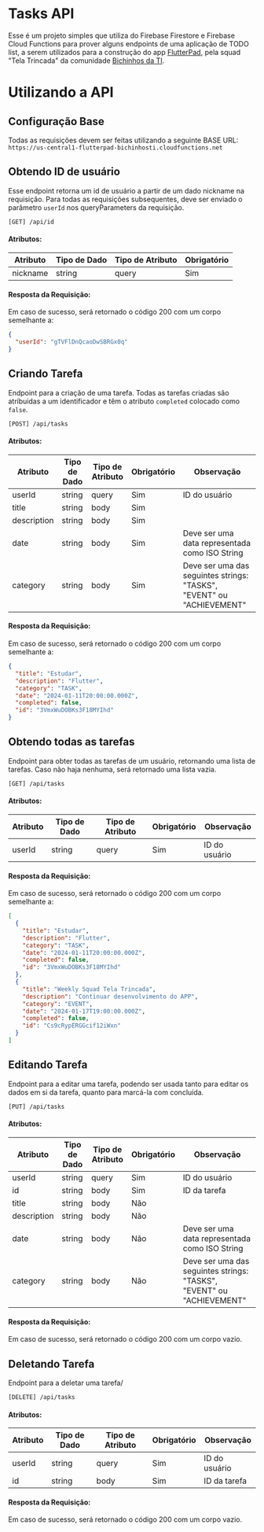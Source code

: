 # Tasks API

Esse é um projeto simples que utiliza do Firebase Firestore e Firebase Cloud Functions para prover alguns endpoints de uma aplicação de TODO list, a serem utilizados para a construção do app [FlutterPad](https://github.com/toshiossada/FlutterPad), pela squad "Tela Trincada" da comunidade [Bichinhos da TI](https://discord.com/invite/bichinhosti).

# Utilizando a API

## Configuração Base

Todas as requisições devem ser feitas utilizando a seguinte BASE URL: `https://us-central1-flutterpad-bichinhosti.cloudfunctions.net`

## Obtendo ID de usuário

Esse endpoint retorna um id de usuário a partir de um dado nickname na requisição. Para todas as requisições subsequentes, deve ser enviado o parâmetro `userId` nos queryParameters da requisição.

```
[GET] /api/id
```

#### Atributos:

| Atributo | Tipo de Dado | Tipo de Atributo | Obrigatório |
| -------- | ------------ | ---------------- | ----------- |
| nickname | string       | query            | Sim         |

#### Resposta da Requisição:

Em caso de sucesso, será retornado o código 200 com um corpo semelhante a:

```json
{
  "userId": "gTVFlDnQcaoDwSBRGx0q"
}
```

## Criando Tarefa

Endpoint para a criação de uma tarefa. Todas as tarefas criadas são atríbuidas a um identificador e têm o atributo `completed` colocado como `false`.

```
[POST] /api/tasks
```

#### Atributos:

| Atributo    | Tipo de Dado | Tipo de Atributo | Obrigatório | Observação                                                            |
| ----------- | ------------ | ---------------- | ----------- | --------------------------------------------------------------------- |
| userId      | string       | query            | Sim         | ID do usuário                                                         |
| title       | string       | body             | Sim         |                                                                       |
| description | string       | body             | Sim         |                                                                       |
| date        | string       | body             | Sim         | Deve ser uma data representada como ISO String                        |
| category    | string       | body             | Sim         | Deve ser uma das seguintes strings: "TASKS", "EVENT" ou "ACHIEVEMENT" |

#### Resposta da Requisição:

Em caso de sucesso, será retornado o código 200 com um corpo semelhante a:

```json
{
  "title": "Estudar",
  "description": "Flutter",
  "category": "TASK",
  "date": "2024-01-11T20:00:00.000Z",
  "completed": false,
  "id": "3VmxWuDOBKs3F18MYIhd"
}
```

## Obtendo todas as tarefas

Endpoint para obter todas as tarefas de um usuário, retornando uma lista de tarefas. Caso não haja nenhuma, será retornado uma lista vazia.

```
[GET] /api/tasks
```

#### Atributos:

| Atributo | Tipo de Dado | Tipo de Atributo | Obrigatório | Observação    |
| -------- | ------------ | ---------------- | ----------- | ------------- |
| userId   | string       | query            | Sim         | ID do usuário |

#### Resposta da Requisição:

Em caso de sucesso, será retornado o código 200 com um corpo semelhante a:

```json
[
  {
    "title": "Estudar",
    "description": "Flutter",
    "category": "TASK",
    "date": "2024-01-11T20:00:00.000Z",
    "completed": false,
    "id": "3VmxWuDOBKs3F18MYIhd"
  },
  {
    "title": "Weekly Squad Tela Trincada",
    "description": "Continuar desenvolvimento do APP",
    "category": "EVENT",
    "date": "2024-01-17T19:00:00.000Z",
    "completed": false,
    "id": "Cs9cRypERGGcif12iWxn"
  }
]
```

## Editando Tarefa

Endpoint para a editar uma tarefa, podendo ser usada tanto para editar os dados em si da tarefa, quanto para marcá-la com concluída.

```
[PUT] /api/tasks
```

#### Atributos:

| Atributo    | Tipo de Dado | Tipo de Atributo | Obrigatório | Observação                                                            |
| ----------- | ------------ | ---------------- | ----------- | --------------------------------------------------------------------- |
| userId      | string       | query            | Sim         | ID do usuário                                                         |
| id          | string       | body             | Sim         | ID da tarefa                                                          |
| title       | string       | body             | Não         |                                                                       |
| description | string       | body             | Não         |                                                                       |
| date        | string       | body             | Não         | Deve ser uma data representada como ISO String                        |
| category    | string       | body             | Não         | Deve ser uma das seguintes strings: "TASKS", "EVENT" ou "ACHIEVEMENT" |

#### Resposta da Requisição:

Em caso de sucesso, será retornado o código 200 com um corpo vazio.

## Deletando Tarefa

Endpoint para a deletar uma tarefa/

```
[DELETE] /api/tasks
```

#### Atributos:

| Atributo | Tipo de Dado | Tipo de Atributo | Obrigatório | Observação    |
| -------- | ------------ | ---------------- | ----------- | ------------- |
| userId   | string       | query            | Sim         | ID do usuário |
| id       | string       | body             | Sim         | ID da tarefa  |

#### Resposta da Requisição:

Em caso de sucesso, será retornado o código 200 com um corpo vazio.
